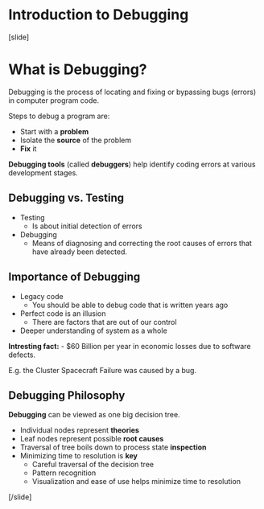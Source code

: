# Introduction to Debugging

[slide]

# What is Debugging?

Debugging is the process of locating and fixing or bypassing bugs (errors) in computer program code.

Steps to debug a program are:
- Start with a **problem**
- Isolate the **source** of the problem
- **Fix** it

**Debugging tools** (called **debuggers**) help identify coding errors at various development stages.

## Debugging vs. Testing

- Testing
    - Is about initial detection of errors
- Debugging
    - Means of diagnosing and correcting the root causes of errors that have already been detected.

## Importance of Debugging

- Legacy code
    - You should be able to debug code that is written years ago
- Perfect code is an illusion
    - There are factors that are out of our control
- Deeper understanding of system as a whole

**Intresting fact:** - $60 Billion per year in economic losses due to software defects.

E.g. the Cluster Spacecraft Failure was caused by a bug.

## Debugging Philosophy

**Debugging** can be viewed as one big decision tree.

- Individual nodes represent **theories**
- Leaf nodes represent possible **root causes**
- Traversal of tree boils down to process state **inspection**
- Minimizing time to resolution is **key**
    - Careful traversal of the decision tree
    - Pattern recognition
    - Visualization and ease of use helps minimize time to resolution

[/slide]
